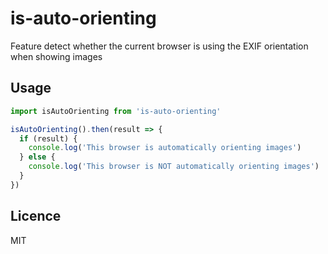 # is-auto-orienting

Feature detect whether the current browser is using the EXIF orientation when showing images

## Usage

```js
import isAutoOrienting from 'is-auto-orienting'

isAutoOrienting().then(result => {
  if (result) {
    console.log('This browser is automatically orienting images')
  } else {
    console.log('This browser is NOT automatically orienting images')
  }
})
```

## Licence
MIT